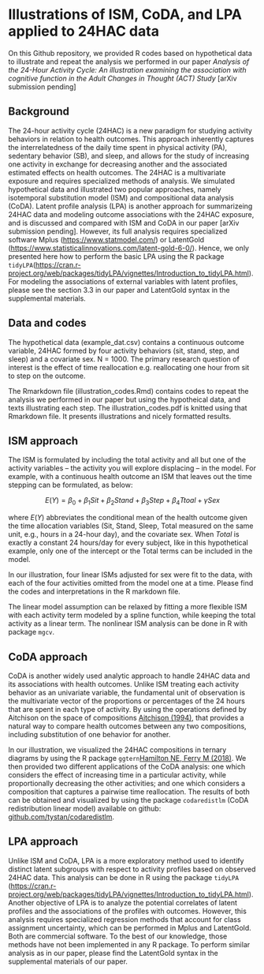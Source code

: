 # Illustrations of ISM, CoDA, and LPA applied to 24HAC data

On this Github repository, we provided R codes based on hypothetical data to illustrate and repeat the analysis we performed in our paper *Analysis of the 24-Hour Activity Cycle: An illustration examining the association with cognitive function in the Adult Changes in Thought (ACT) Study* [arXiv submission pending]

## Background

The 24-hour activity cycle (24HAC) is a new paradigm for studying activity behaviors in relation to health outcomes. This approach inherently captures the interrelatedness of the daily time spent in physical activity (PA), sedentary behavior (SB), and sleep, and allows for the study of increasing one activity in exchange for decreasing another and the associated estimated effects on health outcomes. The 24HAC is a multivariate exposure and requires specialized methods of analysis. We simulated hypothetical data and illustrated two popular approaches, namely isotemporal substitution model (ISM) and compositional data analysis (CoDA). Latent profile analysis (LPA) is another approach for summarizeing 24HAC data and modeling outcome associations with the 24HAC exposure, and is discussed and compared with ISM and CoDA in our paper [arXiv submission pending]. However, its full analysis requires specialized software Mplus (https://www.statmodel.com/) or LatentGold (https://www.statisticalinnovations.com/latent-gold-6-0/). Hence, we only presented here how to perform the basic LPA using the R package `tidyLPA`(https://cran.r-project.org/web/packages/tidyLPA/vignettes/Introduction_to_tidyLPA.html). For modeling the associations of external variables with latent profiles, please see the section 3.3 in our paper and LatentGold syntax in the supplemental materials.

## Data and codes

The hypothetical data (example_dat.csv) contains a continuous outcome variable, 24HAC formed by four activity behaviors (sit, stand, step, and sleep) and a covariate sex. N = 1000. The primary research question of interest is the effect of time reallocation e.g. reallocating one hour from sit to step on the outcome.

The Rmarkdown file (illustration_codes.Rmd) contains codes to repeat the analysis we performed in our paper but using the hypotheical data, and texts illustrating each step. The illustration_codes.pdf is knitted using that Rmarkdown file. It presents illustrations and nicely formatted results.

## ISM approach

The ISM is formulated by including the total activity and all but one of the activity variables – the activity you will explore displacing – in the model.  For example, with a continuous health outcome an ISM that leaves out the time stepping can be formulated, as below:

$$E(Y) = \beta_0 + \beta_1Sit + \beta_2 Stand + \beta_3 Step + \beta_4 Ttoal + \gamma Sex$$

where $E(Y)$ abbreviates the conditional mean of the health outcome given the time allocation variables (Sit, Stand, Sleep, Total measured on the same unit, e.g., hours in a 24-hour day), and the covariate sex. When *Total* is exactly a constant 24 hours/day for every subject, like in this hypothetical example, only one of the intercept or the Total terms can be included in the model.

In our illustration, four linear ISMs adjusted for sex were fit to the data, with each of the four activities omitted from the model one at a time. Please find the codes and interpretations in the R markdown file.

The linear model assumption can be relaxed by fitting a more flexible ISM with each activity term modeled by a spline function, while keeping the total activity as a linear term. The nonlinear ISM analysis can be done in R with package `mgcv`.

## CoDA approach

CoDA is another widely used analytic approach to handle 24HAC data and its associations with health outcomes. Unlike ISM treating each activity behavior as an univariate variable, the fundamental unit of observation is the multivariate vector of the proportions or percentages of the 24 hours that are spent in each type of activity. By using the operations defined by Aitchison on the space of compositions [Aitchison (1994)](https://www.jstor.org/stable/4355794), that provides a natural way to compare health outcomes between any two compositions, including substitution of one behavior for another.

In our illustration, we visualized the 24HAC compositions in ternary diagrams by using the R package `ggtern`[Hamilton NE, Ferry M (2018)](https://www.jstatsoft.org/article/view/v087c03). We then provided two different applications of the CoDA analysis: one which considers the effect of increasing time in a particular activity, while proportionally decreasing the other activities; and one which considers a composition that captures a pairwise time reallocation. The results of both can be obtained and visualized by using the package `codaredistlm` (CoDA redistribution linear model) available on github: [github.com/tystan/codaredistlm](https://github.com/tystan/codaredistlm).

## LPA approach

Unlike ISM and CoDA, LPA is a more exploratory method used to identify distinct latent subgroups with respect to activity profiles based on observed 24HAC data. This analysis can be done in R using the package `tidyLPA` (https://cran.r-project.org/web/packages/tidyLPA/vignettes/Introduction_to_tidyLPA.html). Another objective of LPA is to analyze the potential correlates of latent profiles and the associations of the profiles with outcomes. However, this analysis requires specialized regression methods that account for class assignment uncertainty, which can be performed in Mplus and LatentGold. Both are commercial software. To the best of our knowledge, those methods have not been implemented in any R package. To perform similar analysis as in our paper, please find the LatentGold syntax in the supplemental materials of our paper.




